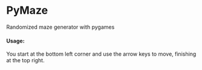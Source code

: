 PyMaze
======

Randomized maze generator with pygames

#### Usage:

You start at the bottom left corner and use the arrow keys to move, 
finishing at the top right.

